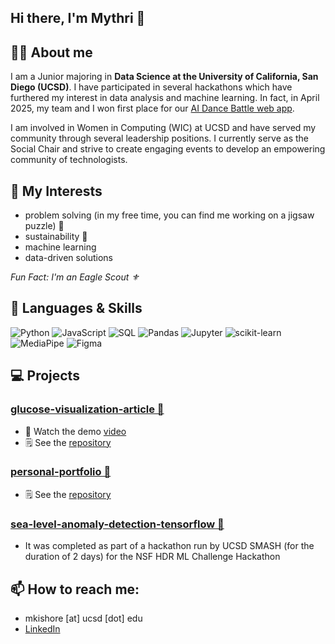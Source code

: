 ## Hi there, I'm Mythri 👋



## 👩‍💻 About me 
I am a Junior majoring in **Data Science at the University of California, San Diego (UCSD)**. I have participated in several hackathons which have furthered my interest in data analysis and machine learning. In fact, in April 2025, my team and I won first place for our [AI Dance Battle web app](https://devpost.com/software/pose-jam). 

I am involved in Women in Computing (WIC) at UCSD and have served my community through several leadership positions. I currently serve as the Social Chair and strive to create engaging  events to develop an empowering community of technologists. 

## 🔭 My Interests
- problem solving (in my free time, you can find me working on a jigsaw puzzle) 🧩
- sustainability 🌱
- machine learning
- data-driven solutions
  
*Fun Fact: I'm an Eagle Scout ⚜️*

## 🧠 Languages & Skills
![Python](https://img.shields.io/badge/Python-3776AB?style=for-the-badge&logo=python&logoColor=white)
![JavaScript](https://img.shields.io/badge/JavaScript-F7DF1E?style=for-the-badge&logo=javascript&logoColor=black)
![SQL](https://img.shields.io/badge/SQL-4479A1?style=for-the-badge&logo=postgresql&logoColor=white)
![Pandas](https://img.shields.io/badge/Pandas-150458?style=for-the-badge&logo=pandas&logoColor=white)
![Jupyter](https://img.shields.io/badge/Jupyter-F37626?style=for-the-badge&logo=jupyter&logoColor=white)
![scikit-learn](https://img.shields.io/badge/Scikit--Learn-F7931E?style=for-the-badge&logo=scikit-learn&logoColor=white)
![MediaPipe](https://img.shields.io/badge/MediaPipe-FF6F00?style=for-the-badge&logo=google&logoColor=white)
![Figma](https://img.shields.io/badge/Figma-F24E1E?style=for-the-badge&logo=figma&logoColor=white)


## 💻 Projects
### [glucose-visualization-article 🎢](https://echungg1.github.io/Glu-coaster/)
- 🎥 Watch the demo [video](https://www.youtube.com/watch?v=XHZikXvLbKc&feature=youtu.be)
- 🗒️ See the [repository](https://github.com/echungg1/Glu-coaster)

### [personal-portfolio 📁](https://mkishore3.github.io/portfolio/)
- 🗒️ See the [repository](https://github.com/mkishore3/portfolio)

### [sea-level-anomaly-detection-tensorflow 🌊](https://github.com/mkishore3/nsf_ml_challenge)
- It was completed as part of a hackathon run by UCSD SMASH (for the duration of 2 days) for the NSF HDR ML Challenge Hackathon

## 📫 How to reach me:
- mkishore [at] ucsd [dot] edu
- [LinkedIn](https://www.linkedin.com/in/mythri-kishore/)
